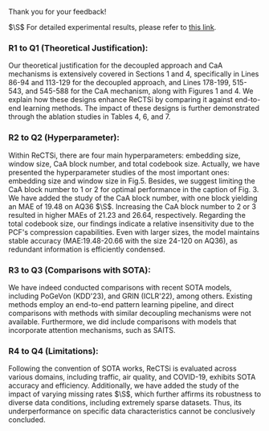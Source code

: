 Thank you for your feedback!

$\S$ For detailed experimental results, please refer to [this link](http://bit.ly/49ADwMX).

### R1 to Q1 (Theoretical Justification):
Our theoretical justification for the decoupled approach and CaA mechanisms is extensively covered in Sections 1 and 4, specifically in Lines 86-94 and 113-129 for the decoupled approach, and Lines 178-199, 515-543, and 545-588 for the CaA mechanism, along with Figures 1 and 4. We explain how these designs enhance ReCTSi by comparing it against end-to-end learning methods. The impact of these designs is further demonstrated through the ablation studies in Tables 4, 6, and 7.
### R2 to Q2 (Hyperparameter):
Within ReCTSi, there are four main hyperparameters: embedding size, window size, CaA block number, and total codebook size. Actually, we have presented the hyperparameter studies of the most important ones: embedding size and window size in Fig.5. Besides, we suggest limiting the CaA block number to 1 or 2 for optimal performance in the caption of Fig. 3. We have added the study of the CaA block number, with one block yielding an MAE of 19.48 on AQ36 $\S$. Increasing the CaA block number to 2 or 3 resulted in higher MAEs of 21.23 and 26.64, respectively. Regarding the total codebook size, our findings indicate a relative insensitivity due to the PCF's compression capabilities. Even with larger sizes, the model maintains stable accuracy (MAE:19.48-20.66 with the size 24-120 on AQ36), as redundant information is efficiently condensed.
### R3 to Q3 (Comparisons with SOTA):
We have indeed conducted comparisons with recent SOTA models, including PoGeVon (KDD'23), and GRIN (ICLR'22), among others. Existing methods employ an end-to-end pattern learning pipeline, and direct comparisons with methods with similar decoupling mechanisms were not available. Furthermore, we did include comparisons with models that incorporate attention mechanisms, such as SAITS.
### R4 to Q4 (Limitations):
Following the convention of SOTA works, ReCTSi is evaluated across various domains, including traffic, air quality, and COVID-19, exhibits SOTA accuracy and efficiency. Additionally, we have added the study of the impact of varying missing rates $\S$, which further affirms its robustness to diverse data conditions, including extremely sparse datasets. Thus, its underperformance on specific data characteristics cannot be conclusively concluded.

